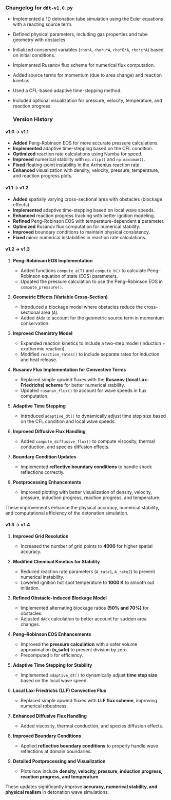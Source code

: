 ### Changelog for `ddt-v1.0.py`
- Implemented a 1D detonation tube simulation using the Euler equations with a reacting source term.  
- Defined physical parameters, including gas properties and tube geometry with obstacles.  
- Initialized conserved variables (`rho*A`, `rho*u*A`, `rho*E*A`, `rho*c*A`) based on initial conditions.  
- Implemented Rusanov flux scheme for numerical flux computation.  
- Added source terms for momentum (due to area change) and reaction kinetics.  
- Used a CFL-based adaptive time-stepping method.  
- Included optional visualization for pressure, velocity, temperature, and reaction progress.


  ### **Version History**  

#### **v1.0 → v1.1**  
- **Added** Peng-Robinson EOS for more accurate pressure calculations.  
- **Implemented** adaptive time-stepping based on the CFL condition.  
- **Optimized** reaction rate calculations using Numba for speed.  
- **Improved** numerical stability with `np.clip()` and `np.maximum()`.  
- **Fixed** floating-point instability in the Arrhenius reaction rate.  
- **Enhanced** visualization with density, velocity, pressure, temperature, and reaction progress plots.


#### **v1.1 → v1.2**  
- **Added** spatially varying cross-sectional area with obstacles (blockage effects).  
- **Implemented** adaptive time-stepping based on local wave speeds.  
- **Enhanced** reaction progress tracking with better ignition modeling.  
- **Refined** Peng-Robinson EOS with temperature-dependent **a** parameter.  
- **Optimized** Rusanov flux computation for numerical stability.  
- **Improved** boundary conditions to maintain physical consistency.  
- **Fixed** minor numerical instabilities in reaction rate calculations.



#### **v1.2 → v1.3**  
1. **Peng–Robinson EOS Implementation**  
   - Added functions `compute_a(T)` and `compute_b()` to calculate Peng–Robinson equation of state (EOS) parameters.  
   - Updated the pressure calculation to use the Peng–Robinson EOS in `compute_pressure()`.  

2. **Geometric Effects (Variable Cross-Section)**  
   - Introduced a blockage model where obstacles reduce the cross-sectional area (`A`).  
   - Added `dAdx` to account for the geometric source term in momentum conservation.  

3. **Improved Chemistry Model**  
   - Expanded reaction kinetics to include a two-step model (induction + exothermic reaction).  
   - Modified `reaction_rates()` to include separate rates for induction and heat release.  

4. **Rusanov Flux Implementation for Convective Terms**  
   - Replaced simple upwind fluxes with the **Rusanov (local Lax-Friedrichs) scheme** for better numerical stability.  
   - Updated `rusanov_flux()` to account for wave speeds in flux computation.  

5. **Adaptive Time Stepping**  
   - Introduced `adaptive_dt()` to dynamically adjust time step size based on the CFL condition and local wave speeds.  

6. **Improved Diffusive Flux Handling**  
   - Added `compute_diffusive_flux()` to compute viscosity, thermal conduction, and species diffusion effects.  

7. **Boundary Condition Updates**  
   - Implemented **reflective boundary conditions** to handle shock reflections correctly.  

8. **Postprocessing Enhancements**  
   - Improved plotting with better visualization of density, velocity, pressure, induction progress, reaction progress, and temperature.  

These improvements enhance the physical accuracy, numerical stability, and computational efficiency of the detonation simulation.


#### **v1.3 → v1.4**  
1. **Improved Grid Resolution**  
   - Increased the number of grid points to **4000** for higher spatial accuracy.  

2. **Modified Chemical Kinetics for Stability**  
   - Reduced reaction rate parameters (`A_rate1`, `A_rate2`) to prevent numerical instability.  
   - Lowered ignition hot spot temperature to **1000 K** to smooth out initiation.  

3. **Refined Obstacle-Induced Blockage Model**  
   - Implemented alternating blockage ratios **(50% and 70%)** for obstacles.  
   - Adjusted `dAdx` calculation to better account for sudden area changes.  

4. **Peng–Robinson EOS Enhancements**  
   - Improved the **pressure calculation** with a safer volume approximation **(v_safe)** to prevent division by zero.  
   - Precomputed `b` for efficiency.  

5. **Adaptive Time Stepping for Stability**  
   - Implemented `adaptive_dt()` to dynamically adjust **time step size** based on the local wave speed.  

6. **Local Lax-Friedrichs (LLF) Convective Flux**  
   - Replaced simple upwind fluxes with **LLF flux scheme**, improving numerical robustness.  

7. **Enhanced Diffusive Flux Handling**  
   - Added viscosity, thermal conduction, and species diffusion effects.  

8. **Improved Boundary Conditions**  
   - Applied **reflective boundary conditions** to properly handle wave reflections at domain boundaries.  

9. **Detailed Postprocessing and Visualization**  
   - Plots now include **density, velocity, pressure, induction progress, reaction progress, and temperature**.  

These updates significantly improve **accuracy, numerical stability, and physical realism** in detonation wave simulations.
